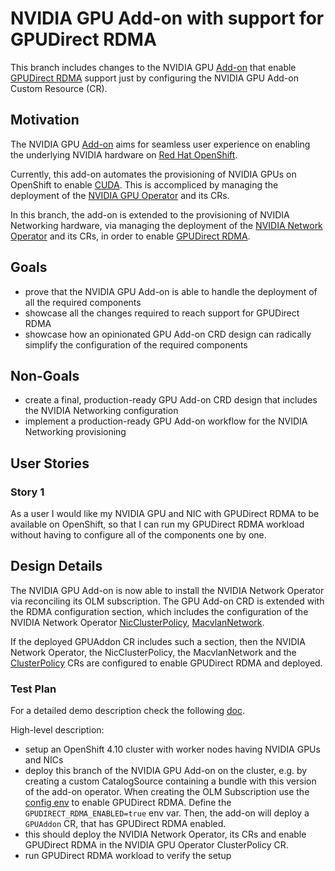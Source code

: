 # NVIDIA GPU Add-on with support for GPUDirect RDMA

This branch includes changes to the NVIDIA GPU [Add-on](https://gitlab.cee.redhat.com/service/managed-tenants/-/tree/main)
that enable [GPUDirect RDMA](https://docs.nvidia.com/datacenter/cloud-native/gpu-operator/gpu-operator-rdma.html)
support just by configuring the NVIDIA GPU Add-on Custom Resource (CR).

## Motivation

The NVIDIA GPU [Add-on](https://gitlab.cee.redhat.com/service/managed-tenants/-/tree/main) aims for
seamless user experience on enabling the underlying NVIDIA hardware on [Red Hat OpenShift](https://www.redhat.com/en/technologies/cloud-computing/openshift).

Currently, this add-on automates the provisioning of NVIDIA GPUs on OpenShift to enable [CUDA](https://developer.nvidia.com/cuda-toolkit).
This is accompliced by managing the deployment of the [NVIDIA GPU Operator](https://docs.nvidia.com/datacenter/cloud-native/gpu-operator/overview.html)
and its CRs.

In this branch, the add-on is extended to the provisioning of NVIDIA Networking hardware, via managing
the deployment of the [NVIDIA Network Operator](https://docs.nvidia.com/networking/display/COKAN10/Network+Operator)
and its CRs, in order to enable [GPUDirect RDMA](https://docs.nvidia.com/datacenter/cloud-native/gpu-operator/gpu-operator-rdma.html).

## Goals

- prove that the NVIDIA GPU Add-on is able to handle the deployment of all the required components
- showcase all the changes required to reach support for GPUDirect RDMA
- showcase how an opinionated GPU Add-on CRD design can radically simplify the configuration of the
  required components

## Non-Goals

- create a final, production-ready GPU Add-on CRD design that includes the NVIDIA Networking
  configuration
- implement a production-ready GPU Add-on workflow for the NVIDIA Networking provisioning

## User Stories

### Story 1

As a user I would like my NVIDIA GPU and NIC with GPUDirect RDMA to be available on OpenShift, so
that I can run my GPUDirect RDMA workload without having to configure all of the components one by
one.

## Design Details

The NVIDIA GPU Add-on is now able to install the NVIDIA Network Operator via reconciling its OLM
subscription. The GPU Add-on CRD is extended with the RDMA configuration section, which includes the
configuration of the NVIDIA Network Operator [NicClusterPolicy](https://github.com/Mellanox/network-operator/blob/master/api/v1alpha1/nicclusterpolicy_types.go#L156),
[MacvlanNetwork](https://github.com/Mellanox/network-operator/blob/master/api/v1alpha1/macvlannetwork_types.go#L62).

If the deployed GPUAddon CR includes such a section, then the NVIDIA Network Operator, the NicClusterPolicy,
the MacvlanNetwork and the [ClusterPolicy](https://gitlab.com/nvidia/kubernetes/gpu-operator/-/blob/master/api/v1/clusterpolicy_types.go#L926)
CRs are configured to enable GPUDirect RDMA and deployed.

### Test Plan

For a detailed demo description check the following [doc](./hack/gpudirect-rdma-demo/README.md).

High-level description:

- setup an OpenShift 4.10 cluster with worker nodes having NVIDIA GPUs and NICs
- deploy this branch of the NVIDIA GPU Add-on on the cluster, e.g. by creating a custom CatalogSource
  containing a bundle with this version of the add-on operator. When creating the OLM Subscription
  use the [config env](https://github.com/operator-framework/operator-lifecycle-manager/blob/master/doc/design/subscription-config.md#env)
  to enable GPUDirect RDMA. Define the `GPUDIRECT_RDMA_ENABLED=true` env var. Then, the add-on will
  deploy a `GPUAddon` CR, that has GPUDirect RDMA enabled.
- this should deploy the NVIDIA Network Operator, its CRs and enable GPUDirect RDMA in the NVIDIA
  GPU Operator ClusterPolicy CR.
- run GPUDirect RDMA workload to verify the setup
